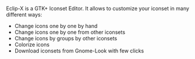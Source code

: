 Eclip-X is a GTK+ Iconset Editor.
It allows to customize your iconset in many different ways:

  * Change icons one by one by hand
  * Change icons one by one from other iconsets
  * Change icons by groups by other iconsets
  * Colorize icons
  * Download iconsets from Gnome-Look with few clicks